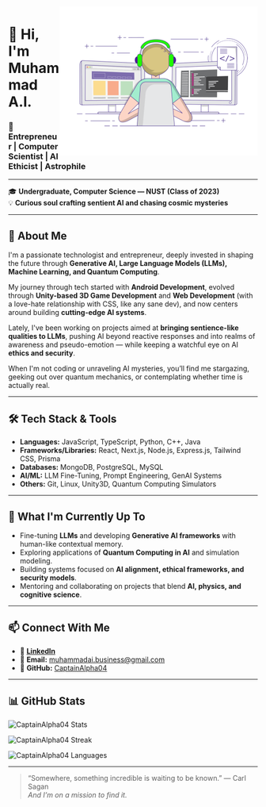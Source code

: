 <img align="right" alt="AI GIF" src="https://raw.githubusercontent.com/devSouvik/devSouvik/master/gif3.gif" width="400"/>

# 👋 Hi, I'm Muhammad A.I.

### 🚀 Entrepreneur | Computer Scientist | AI Ethicist | Astrophile

---

🎓 **Undergraduate, Computer Science — NUST (Class of 2023)**  
💡 **Curious soul crafting sentient AI and chasing cosmic mysteries**

---

## 🌌 About Me

I'm a passionate technologist and entrepreneur, deeply invested in shaping the future through **Generative AI, Large Language Models (LLMs), Machine Learning, and Quantum Computing**. 

My journey through tech started with **Android Development**, evolved through **Unity-based 3D Game Development** and **Web Development** (with a love-hate relationship with CSS, like any sane dev), and now centers around building **cutting-edge AI systems**.  

Lately, I've been working on projects aimed at **bringing sentience-like qualities to LLMs**, pushing AI beyond reactive responses and into realms of awareness and pseudo-emotion — while keeping a watchful eye on AI **ethics and security**.

When I'm not coding or unraveling AI mysteries, you’ll find me stargazing, geeking out over quantum mechanics, or contemplating whether time is actually real.

---

## 🛠️ Tech Stack & Tools

- **Languages:** JavaScript, TypeScript, Python, C++, Java  
- **Frameworks/Libraries:** React, Next.js, Node.js, Express.js, Tailwind CSS, Prisma  
- **Databases:** MongoDB, PostgreSQL, MySQL  
- **AI/ML:** LLM Fine-Tuning, Prompt Engineering, GenAI Systems  
- **Others:** Git, Linux, Unity3D, Quantum Computing Simulators

---

## 🚀 What I'm Currently Up To

- Fine-tuning **LLMs** and developing **Generative AI frameworks** with human-like contextual memory.
- Exploring applications of **Quantum Computing in AI** and simulation modeling.
- Building systems focused on **AI alignment, ethical frameworks, and security models**.
- Mentoring and collaborating on projects that blend **AI, physics, and cognitive science**.

---

## 📫 Connect With Me

- 🔗 [**LinkedIn**](https://www.linkedin.com/in/muhammad-ai/)
- 📧 **Email:** [muhammadai.business@gmail.com](mailto:muhammadai.business@gmail.com)
- 🐙 **GitHub:** [CaptainAlpha04](https://github.com/CaptainAlpha04)

---

## 📊 GitHub Stats  

<p align="left">
  <img src="https://github-readme-stats.vercel.app/api?username=CaptainAlpha04&show_icons=true&theme=radical" alt="CaptainAlpha04 Stats" />
</p>

<p align="left">
  <img src="https://github-readme-streak-stats.herokuapp.com/?user=CaptainAlpha04&theme=radical" alt="CaptainAlpha04 Streak" />
</p>

<p align="left">
  <img src="https://github-readme-stats.vercel.app/api/top-langs/?username=CaptainAlpha04&layout=compact&theme=radical" alt="CaptainAlpha04 Languages" />
</p>

---

> “Somewhere, something incredible is waiting to be known.” — Carl Sagan  
*And I’m on a mission to find it.*

